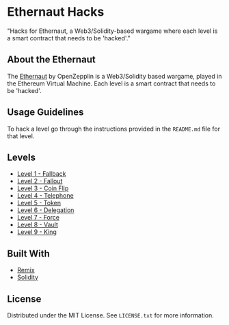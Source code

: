 # Ethernaut Hacks

"Hacks for Ethernaut, a Web3/Solidity-based wargame where each level is a smart contract that needs to be 'hacked'."

## About the Ethernaut

The [Ethernaut](https://ethernaut.openzeppelin.com) by OpenZepplin is a Web3/Solidity based wargame, played in the Ethereum Virtual Machine. Each level is a smart contract that needs to be 'hacked'.

## Usage Guidelines
To hack a level go through the instructions provided in the `README.md` file for that level.

## Levels

- [Level 1 - Fallback](https://github.com/PervezSH/ethernaut-hacks/tree/main/01-fallback)
- [Level 2 - Fallout](https://github.com/PervezSH/ethernaut-hacks/tree/main/02-fallout)
- [Level 3 - Coin Flip](https://github.com/PervezSH/ethernaut-hacks/tree/main/03-coin-flip)
- [Level 4 - Telephone](/04-telephone/)
- [Level 5 - Token](/05-token/)
- [Level 6 - Delegation](/06-delegation/)
- [Level 7 - Force](/07-force/)
- [Level 8 - Vault](/08-vault/)
- [Level 9 - King](/09-king/)

## Built With
- [Remix](https://remix.ethereum.org/)
- [Solidity](https://docs.soliditylang.org/en/v0.8.13/)

## License
Distributed under the MIT License. See `LICENSE.txt` for more information.
